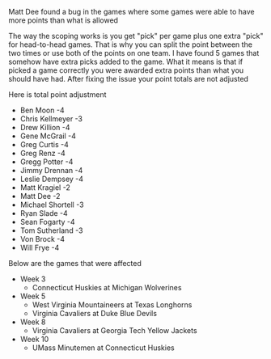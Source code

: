 ﻿Matt Dee found a bug in the games where some games were able to have more points than what is allowed

The way the scoping works is you get "pick" per game plus one extra "pick" for head-to-head games. That is why you can split the point between the two times or use both of the points on one team. I have found 5 games that somehow have extra picks added to the game. What it means is that if picked a game correctly you were awarded extra points than what you should have had. After fixing the issue your point totals are not adjusted

Here is total point adjustment

- Ben Moon -4
- Chris Kellmeyer -3
- Drew Killion -4
- Gene McGrail -4
- Greg Curtis -4
- Greg Renz -4
- Gregg Potter -4
- Jimmy Drennan -4
- Leslie Dempsey -4
- Matt  Kragiel -2
- Matt Dee -2
- Michael Shortell -3
- Ryan Slade -4
- Sean Fogarty -4
- Tom Sutherland -3
- Von Brock -4
- Will Frye -4


Below are the games that were affected

- Week 3
  - Connecticut Huskies at Michigan Wolverines
- Week 5
  - West Virginia Mountaineers at Texas Longhorns
  - Virginia Cavaliers at Duke Blue Devils
- Week 8
  - Virginia Cavaliers at Georgia Tech Yellow Jackets
- Week 10
  - UMass Minutemen at Connecticut Huskies





